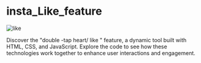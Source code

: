 # insta_Like_feature
![like](https://github.com/aayush172005/Insta-_Like_feature/assets/98265414/14527a0a-c847-4bd5-9833-90eeff1834db)

Discover the "double -tap heart/ like " feature, a dynamic tool built with HTML, CSS, and JavaScript.  Explore the code to see how these technologies work together to enhance user interactions and engagement.
